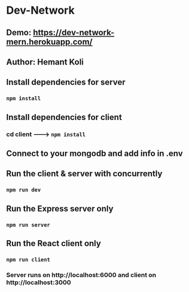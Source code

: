 # Dev-Network

## Demo: https://dev-network-mern.herokuapp.com/

## Author: Hemant Koli

## Install dependencies for server 
### `npm install`

## Install dependencies for client
### cd client ---> `npm install`

## Connect to your mongodb and add info in .env

## Run the client & server with concurrently
### `npm run dev`

## Run the Express server only
### `npm run server`

## Run the React client only
### `npm run client`

### Server runs on http://localhost:6000 and client on http://localhost:3000

